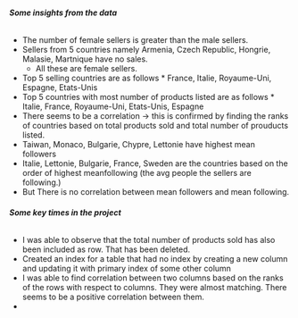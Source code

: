 ###### **Some insights from the data**
* The number of female sellers is greater than the male sellers.
* Sellers from 5 countries namely Armenia, Czech Republic, Hongrie, Malasie, Martnique have no sales.
    * All these are female sellers.
* Top 5 selling countries are as follows
      * France, Italie, Royaume-Uni, Espagne, Etats-Unis
* Top 5 countries with most number of products listed are as follows
      * Italie, France, Royaume-Uni, Etats-Unis, Espagne
* There seems to be a correlation -> this is confirmed by finding the ranks of countries based on total products sold and total number of prouducts listed.
* Taiwan, Monaco, Bulgarie, Chypre, Lettonie have highest mean followers
* Italie, Lettonie, Bulgarie, France, Sweden are the countries based on the order of highest meanfollowing (the avg people the sellers are following.)
* But There is no correlation between mean followers and mean following.
###### **Some key times in the project**
* I was able to observe that the total number of products sold has also been included as row. That has been deleted.
* Created an index for a table that had no index by creating a new column and updating it with primary index of some other column
* I was able to find correlation between two columns based on the ranks of the rows with respect to columns. They were almost matching. There seems to be a positive correlation between them.
* 
